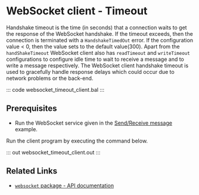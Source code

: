 # WebSocket client - Timeout

Handshake timeout is the time (in seconds) that a connection waits to get the response of the WebSocket handshake. If the timeout exceeds, then the connection is terminated with a `HandshakeTimedOut` error. If the configuration value < 0, then the value sets to the default value(300). Apart from the `handShakeTimeout` WebSocket client also has `readTimeout` and `writeTimeout` configurations to configure idle time to wait to receive a message and to write a message respectively. The WebSocket client handshake timeout is used to gracefully handle response delays which could occur due to network problems or the back-end.

::: code websocket_timeout_client.bal :::

## Prerequisites
- Run the WebSocket service given in the [Send/Receive message](/learn/by-example/websocket-basic-sample/) example.

Run the client program by executing the command below.

::: out websocket_timeout_client.out :::

## Related Links
- [`websocket` package - API documentation](https://lib.ballerina.io/ballerina/websocket/latest)
